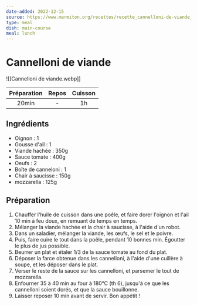 ```yaml
---
date-added: 2022-12-15
source: https://www.marmiton.org/recettes/recette_cannelloni-de-viande_45211.aspx
type: meal
dish: main-course
meal: lunch
---
```


# Cannelloni de viande

![[Cannelloni de viande.webp]]

| Préparation | Repos | Cuisson |
|:-----------:|:-----:|:-------:|
|    20min    |   -   |   1h    |

## Ingrédients

- Oignon : 1
- Gousse d'ail : 1
- Viande hachée : 350g
- Sauce tomate : 400g
- Oeufs : 2
- Boîte de canneloni : 1
- Chair à saucisse : 150g
- mozzarella : 125g

## Préparation

1. Chauffer l'huile de cuisson dans une poêle, et faire dorer l'oignon et l'ail 10 min à feu doux, en remuant de temps en temps.
2. Mélanger la viande hachée et la chair à saucisse, à l'aide d'un robot.
3. Dans un saladier, mélanger la viande, les œufs, le sel et le poivre.
4. Puis, faire cuire le tout dans la poêle, pendant 10 bonnes min. Égoutter le plus de jus possible.
5. Beurrer un plat et étaler 1/3 de la sauce tomate au fond du plat.
6. Déposer la farce obtenue dans les cannelloni, à l'aide d'une cuillère à soupe, et les déposer dans le plat.
7. Verser le reste de la sauce sur les cannelloni, et parsemer le tout de mozzarella.
8. Enfourner 35 à 40 min au four à 180°C (th 6), jusqu'à ce que les cannelloni soient dorés, et que la sauce bouillonne.
9. Laisser reposer 10 min avant de servir. Bon appétit !
